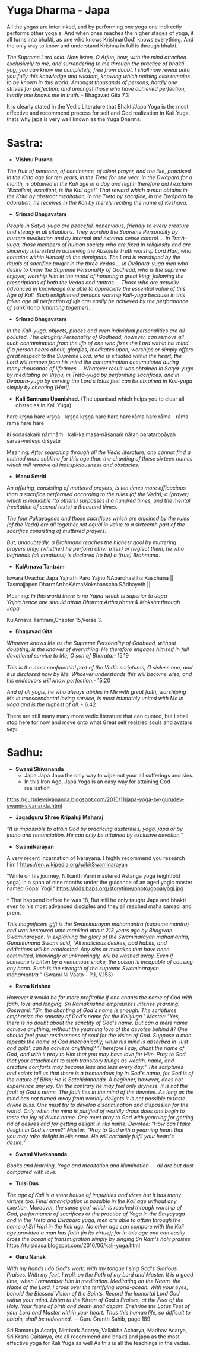 # Yuga Dharma - Japa

All the yogas are interlinked, and by performing one yoga one indirectly performs other yoga's. And when ones reaches the higher stages of yoga, it all turns into bhakti, as one who knows Krishna(God) knows everything. And the only way to know and understand Krishna in full is through bhakti.

*The Supreme Lord said: Now listen, O Arjun, how, with the mind attached exclusively to me, and surrendering to me through the practice of bhakti yog, you can know me completely, free from doubt.
I shall now reveal unto you fully this knowledge and wisdom, knowing which nothing else remains to be known in this world.
Amongst thousands of persons, hardly one strives for perfection; and amongst those who have achieved perfection, hardly one knows me in truth.* - Bhagavad Gita 7.3


It is clearly stated in the Vedic Literature that Bhakti/Japa Yoga is the most effective and recommend process for self and God realization in  Kali Yuga, thats why japa is very well known as the Yuga Dharma.


# Sastra:

- **Vishnu Purana**

*The fruit of penance, of continence, of silent prayer, and the like, practised in the Krita age for ten years, in the Treta for one year, in the Dwápara for a month, is obtained in the Kali age in a day and night: therefore did I exclaim "Excellent, excellent, is the Kali age!" That reward which a man obtains in the Krita by abstract meditation, in the Treta by sacrifice, in the Dwápara by adoration, he receives in the Kali by merely reciting the name of Keshava.*


- **Srimad Bhagavatam**

*People in Satya-yuga are peaceful, nonenvious, friendly to every creature and steady in all situations. They worship the Supreme Personality by austere meditation and by internal and external sense control....
In Tretā-yuga, those members of human society who are fixed in religiosity and are sincerely interested in achieving the Absolute Truth worship Lord Hari, who contains within Himself all the demigods. The Lord is worshiped by the rituals of sacrifice taught in the three Vedas....
In Dvāpara-yuga men who desire to know the Supreme Personality of Godhead, who is the supreme enjoyer, worship Him in the mood of honoring a great king, following the prescriptions of both the Vedas and tantras....
Those who are actually advanced in knowledge are able to appreciate the essential value of this Age of Kali. Such enlightened persons worship Kali-yuga because in this fallen age all perfection of life can easily be achieved by the performance of saṅkīrtana [chanting together]*.


- **Srimad Bhagavatam**

*In the Kali-yuga, objects, places and even individual personalities are all polluted. The almighty Personality of Godhead, however, can remove all such contamination from the life of one who fixes the Lord within his mind. If a person hears about, glorifies, meditates upon, worships or simply offers great respect to the Supreme Lord, who is situated within the heart, the Lord will remove from his mind the contamination accumulated during many thousands of lifetimes.... Whatever result was obtained in Satya-yuga by meditating on Viṣṇu, in Tretā-yuga by performing sacrifices, and in Dvāpara-yuga by serving the Lord’s lotus feet can be obtained in Kali-yuga simply by chanting [Hari].*


- **Kali Santrana Upanishad.** (The upanisad which helps you to clear all obstacles in Kali Yuga)

hare kṛṣṇa hare kṛṣṇa kṛṣṇa kṛṣṇa hare hare
hare rāma hare rāma rāma rāma hare hare

iti ṣoḍaśakaṁ nāmnāṁ kali-kalmaṣa-nāśanaṁ
nātaḥ parataropāyaḥ sarva-vedeṣu dṛśyate

Meaning: *After searching through all the Vedic literature, one cannot find a method more sublime for this age than the chanting of these sixteen names which will remove all inauspiciousness and obstacles.*


- **Manu Smriti**

*An offering, consisting of muttered prayers, is ten times more efficacious than a sacrifice performed according to the rules (of the Veda); a (prayer) which is inaudible (to others) surpasses it a hundred times, and the mental (recitation of sacred texts) a thousand times.*

*The four Pakayagnas and those sacrifices which are enjoined by the rules (of the Veda) are all together not equal in value to a sixteenth part of the sacrifice consisting of muttered prayers.*

*But, undoubtedly, a Brahmana reaches the highest goal by muttering prayers only; (whether) he perform other (rites) or neglect them, he who befriends (all creatures) is declared (to be) a (true) Brahmana.*


- **KulArnava Tantram**

Iswara Uvacha:
Japa Yajnath Paro Yajno NAparohastiha Kaschana ||
Tasmajjapen DharmArthaKAmaMokshanscha SAdhayeth ||

Meaning:
*In this world there is no Yajna which is superior to Japa Yajna,hence one should attain Dharma,Artha,Kama & Moksha through Japa.*

KulArnava Tantram,Chapter 15,Verse 3.


- **Bhagavad Gita** 

*Whoever knows Me as the Supreme Personality of Godhead, without doubting, is the knower of everything. He therefore engages himself in full devotional service to Me, O son of Bharata.*- 15.19

*This is the most conﬁdential part of the Vedic scriptures, O sinless one, and it is disclosed now by Me. Whoever understands this will become wise, and his endeavors will know perfection.*- 15.20

*And of all yogīs, he who always abides in Me with great faith, worshiping Me in transcendental loving service, is most intimately united with Me in yoga and is the highest of all.* - 6.42




There are still many many more vedic literature that can quoted, but I shall stop here for now and move onto what Great self realzied souls and avatars say:

# Sadhu:

- **Swami Shivananda**
  - Japa Japa Japa the only way to wipe out your all sufferings and sins.
  - In this Iron Age, Japa Yoga is an easy way for attaining God-realisation

https://gurudevsivananda.blogspot.com/2010/11/japa-yoga-by-gurudev-swami-sivananda.html


- **Jagadguru Shree Kripaluji Maharaj**

*"It is impossible to attain God by practicing austerities, yoga, japa or by jnana and renunciation. He can only be attained by exclusive devotion."*


- **SwamiNarayan**

A very recent incarnation of Narayana. I highly recommend you research him ! https://en.wikipedia.org/wiki/Swaminarayan

"While on his journey, Nilkanth Varni mastered Astanga yoga (eightfold yoga) in a span of nine months under the guidance of an aged yogic master named Gopal Yogi."
https://kids.baps.org/storytime/photo/gopalyogi.jpg

^ That happend before he was 18, But still he only taught Japa and bhakti even to his most advanced disciples and they all reached maha samadi and prem.

*This magnificent gift
is the Swaminarayan mahamantra
(supreme mantra) and was bestowed
unto mankind about 213 years ago
by Bhagwan Swaminarayan.
In explaining the glory of the Swaminarayan mahamantra,
Gunatitanand Swami said, “All malicious desires, bad habits,
and addictions will be eradicated. Any sins or mistakes that
have been committed, knowingly or unknowingly, will be
washed away. Even if someone is bitten by a venomous snake,
the poison is incapable of causing any harm. Such is the
strength of the supreme Swaminarayan mahamantra.”*
(Swami Ni Vaato – P.1, V.153)


- **Rama Krishna**

*However it would be far more profitable if one chants the name of God with
faith, love and longing. Sri Ramakrishna emphasizes intense yearning:
Goswami: "Sir, the chanting of God's name is enough. The scriptures
emphasize the sanctity of God's name for the Kaliyuga."
Master: "Yes, there is no doubt about the sanctity of God's name. But can a
mere name achieve anything, without the yearning love of the devotee behind it?
One should feel great restlessness of soul for the vision of God. Suppose a man
repeats the name of God mechanically, while his mind is absorbed in `lust and gold',
can he achieve anything?
"Therefore I say, chant the name of God, and with it pray to Him that you
may have love for Him. Pray to God that your attachment to such transitory things
as wealth, name, and creature comforts may become less and less every day."
The scriptures and saints tell us that there is a tremendous joy in God's name,
for God is of the nature of Bliss; He is Satchidananda. A beginner, however, does not
experience any joy. On the contrary he may feel only dryness. It is not the fault of
God's name. The fault lies in the mind of the devotee. As long as the mind has not
turned away from worldly delights it is not possible to taste divine bliss. One must
try to develop discrimination and dispassion for the world. Only when the mind is
purified of worldly dross does one begin to taste the joy of divine name. One must
pray to God with yearning for getting rid of desires and for getting delight in His
name:
Devotee: "How can I take delight in God's name?"
Master: "Pray to God with a yearning heart that you may take delight in His name.
He will certainly fulfil your heart's desire."*


- **Swami Vivekananda**

*Books and learning, Yoga and meditation and illumination — all are but dust compared with love.*


- **Tulsi Das**

*The age of Kali is a store house of impurities and vices but it has many virtues too. Final emancipation is possible in the Kali age without any exertion. Moreover, the same goal which is reached through worship of God, performance of sacrifices or the practice of Yoga in the Satyayuga and in the Treta and Dwapara yuga, men are able to attain through the name of Sri Hari in the Kali age. No other age can compare with the Kali age provided a man has faith (in its virtue); for in this age one can easily cross the ocean of transmigration simply by singing Sri Ram's holy praises.*
https://tulsidasa.blogspot.com/2016/06/kali-yuga.html


- **Guru Nanak**

*With my hands I do God's work; with my tongue I sing God's Glorious Praises.
With my feet, I walk on the Path of my Lord and Master.
It is a good time, when I remember Him in meditation.
Meditating on the Naam, the Name of the Lord, I cross over the terrifying world-ocean.
With your eyes, behold the Blessed Vision of the Saints.
Record the Immortal Lord God within your mind.
Listen to the Kirtan of God's Praises, at the Feet of the Holy.
Your fears of birth and death shall depart.
Enshrine the Lotus Feet of your Lord and Master within your heart.
Thus this human life, so difficult to obtain, shall be redeemed.*
— Guru Granth Sahib, page 189


Sri Ramanuja Acarja, Nimbark Acarya, Vallabha Acharya, Madhav Acarya, Sri Krsna Caitanya, etc all recommend and bhakti and japa as the most effective yoga for Kali Yuga as well As this is all the teachings in the vedas.

